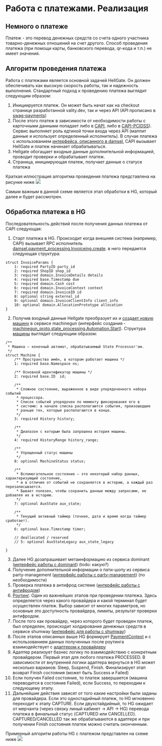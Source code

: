 # Работа с платежами. Реализация

## Немного о платеже

Платеж - это перевод денежных средств со счета одного участника 
товарно-денежных отношений на счет другого. Способ проведения платежа
(при помощи карты, банковского перевода, qr-кода и т.п.) не имеет значения.

## Алгоритм проведения платежа

Работа с платежами является основной задачей HellGate. Он должен обеспечивать как высокую скорость работы, 
так и надежность выполнения. Стандартный подход к проведению платежа выглядит следующим образом:
1. Инициируется платеж. Он может быть начат как на checkout странице разработанной vality.dev, так и через API 
(API прописано в [swag-payments](https://github.com/valitydev/swag-payments))
2. После этого платеж в зависимости от необходимости работы с карточными данными попадает либо в 
[CAPI](https://github.com/valitydev/capi-v2), либо в [CAPI-PCIDSS](https://github.com/valitydev/capi-pcidss-v2)). 
Сервис выполняет роль едтиной точки входа через API (маппит данные и использует определенный исполнитель). 
В случае платежа с использованием [интерфейса, описанного в damsel](https://github.com/valitydev/damsel/blob/master/proto/payment_processing.thrift#L1040), 
CAPI вызывает HellGate и платеж начинает обрабатываться.
3. Hellgate обогащает входные данные дополнительной информацией, проводит проверки и обрабатывает платеж. 
4. Страница, инициирующая платеж, получает данные о статусе платежа

Краткая иллюстрация алгоритма проведения платежа представлена на рисунке ниже
![](images/abstract-payment-flow.png)

Самым важным в данной схеме является этап обработки в HG, который далее и будет рассмотрен.


## Обработка платежа в HG

Последовательность действий после получения данных платежа от CAPI следующая:
1. Старт платежа в HG. Происходит когда внешняя система (например, CAPI) вызывает 
RPC исполнитель [damsel.payment_processing.Invoiceing.create](https://github.com/valitydev/damsel/blob/master/proto/payment_processing.thrift#L1042).
в него передается следующая структура:
```plantuml
struct InvoiceParams {
    1: required PartyID party_id
    2: required ShopID shop_id
    3: required domain.InvoiceDetails details
    4: required base.Timestamp due
    5: required domain.Cash cost
    6: required domain.InvoiceContext context
    7: required domain.InvoiceID id
    8: optional string external_id
    9: optional domain.InvoiceClientInfo client_info
    10: optional domain.AllocationPrototype allocation
}
```
2. Получив входный данные Hellgate преобразует их и [создает новую машину](https://github.com/valitydev/machinegun-proto/blob/master/proto/state_processing.thrift#L416) 
в сервисе machinegun (интерфейс создания - [machinegun_proto.state_processing.Automation.Start](https://github.com/valitydev/machinegun-proto/blob/master/proto/state_processing.thrift#L416)).
Структура [машины](https://github.com/valitydev/machinegun-proto/blob/master/proto/state_processing.thrift#L82) выглядит следующим образом:
```plantuml
/**
 * Машина — конечный автомат, обрабатываемый State Processor'ом.
 */
struct Machine {
    /** Пространство имён, в котором работает машина */
    1: required base.Namespace ns;

    /** Основной идентификатор машины */
    2: required base.ID  id;

    /**
     * Сложное состояние, выраженное в виде упорядоченного набора событий
     * процессора.
     * Список событий упорядочен по моменту фиксирования его в
     * системе: в начале списка располагаются события, произошедшие
     * раньше тех, которые располагаются в конце.
     */
    3: required History history;

    /**
     * Диапазон с которым была запрошена история машины.
     */
    4: required HistoryRange history_range;

    /**
     * Упрощенный статус машины
     */
    8: optional MachineStatus status;

    /**
     * Вспомогательное состояние — это некоторый набор данных, характеризующий состояние,
     * и в отличие от событий не сохраняется в историю, а каждый раз перезаписывается.
     * Бывает полезен, чтобы сохранить данные между запросами, не добавляя их в историю.
     */
    7: optional AuxState aux_state;

    /**
     * Текущий активный таймер (точнее, дата и время когда таймер сработает).
     */
    6: optional base.Timestamp timer;

    // deallocated / reserved
    // 5: optional AuxStateLegacy aux_state_legacy

}
```

3. Далее HG дозапрашивает метаинформацию из сервиса dominant ([интерфейс работы с dominant](https://github.com/valitydev/damsel/blob/master/proto/domain_config.thrift#L171)) (todo: какую?)
4. Получение дополнительной информации о пати-шопу из сервиса party-management ([интерфейс работы с party-management](https://github.com/valitydev/damsel/blob/master/proto/payment_processing.thrift#L2532)) (по необходимости)
5. Проверка платежа в антифрод системе ([интерфейс работы с антифродом](https://github.com/valitydev/damsel/blob/master/proto/proxy_inspector.thrift#L54))
6. [Роутинг](routing-workflow.md). Один из важнейших этапов при проведении платежа.
Здесь определяется через какого провайдера и какой терминал будет осуществлен платеж. 
Выбор зависит от многих параметров, но основные это доступность провайдера, лимиты, результат проверки антифродом.
7. После того как провайдер, через которого будет проведен платеж, был определен, 
происходит холдирование денежных средств в сервисе shumway 
([интерфейс для работы с shumway](https://github.com/valitydev/damsel/blob/master/proto/accounter.thrift#L120))
8. После этапов описанных выше HG формирует [PaymentContext](https://github.com/valitydev/damsel/blob/master/proto/proxy_provider.thrift#L265)
и с использованием данных полученных после роутинга взаимодействует с [адаптером к провайдеру](https://github.com/valitydev/damsel/blob/master/proto/proxy_provider.thrift#L341)
9. Адаптер реализует базнес логику по взаимодействию с конкретным провайдером. Первый этап для любого платежа
PROCESSED. В зависимости от внутренней логики адаптера вернуться в HG может несколько варианов: Sleep, Suspend, Finish.
Финализирует этап возврат Finish состояния (может быть Success и Failed)
10. Если получен Failed состояние, то платеж завершается (машина переводится в состояние Failed), 
если Success, то переходим к следующему этапу.
11. Дальнейшие действия зависят от того какие настройки были заданы для провайдера.
Если это одностадийный платеж, то HG мгновенно переходит к этапу CAPTURE.
Если двухстайдийный, то HG ожидает от мерчанта (через связку линый кабинет ->
API -> HG) перевода платежа в финальный статус (CAPTURED или CANCELLED). 
CAPTURED/CANCELLED так же обрабатываются в адаптере и при получении Finish 
состояния платеж можно считать оконченным.

Примерный алгоритм работы HG с платежом представлен на схеме ниже
![](images/abstract-hg-payment-processing.png)